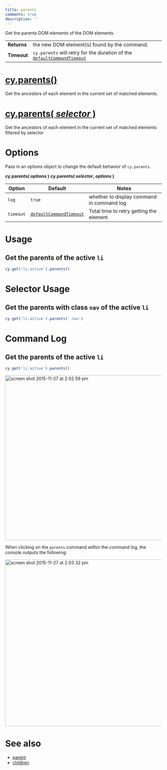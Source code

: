 ```yaml
---
title: parents
comments: true
description: ''
---
```


Get the parents DOM elements of the DOM elements.

| | |
|--- | --- |
| **Returns** | the new DOM element(s) found by the command. |
| **Timeout** | `cy.parents` will retry for the duration of the [`defaultCommandTimeout`](https://on.cypress.io/guides/configuration#timeouts) |

# [cy.parents()](#usage)

Get the ancestors of each element in the current set of matched elements.

# [cy.parents( *selector* )](#selector-usage)

Get the ancestors of each element in the current set of matched elements filtered by selector

# Options

Pass in an options object to change the default behavior of `cy.parents`.

**cy.parents( *options* )**
**cy.parents( *selector*, *options* )**

Option | Default | Notes
--- | --- | ---
`log` | `true` | whether to display command in command log
`timeout` | [`defaultCommandTimeout`](https://on.cypress.io/guides/configuration#timeouts) | Total time to retry getting the element

# Usage

## Get the parents of the active `li`

```javascript
cy.get('li.active').parents()
```

# Selector Usage

## Get the parents with class `nav` of the active `li`

```javascript
cy.get('li.active').parents('.nav')
```

# Command Log

## Get the parents of the active `li`

```javascript
cy.get('li.active').parents()
```

<img width="531" alt="screen shot 2015-11-27 at 2 02 59 pm" src="https://cloud.githubusercontent.com/assets/1271364/11447168/be286244-950f-11e5-82e8-9a2a6d1d08e8.png">

When clicking on the `parents` command within the command log, the console outputs the following:

<img width="537" alt="screen shot 2015-11-27 at 2 03 32 pm" src="https://cloud.githubusercontent.com/assets/1271364/11447171/c1ba5ef8-950f-11e5-9f2d-7fbd0b142649.png">

# See also

- [parent](https://on.cypress.io/api/parent)
- [children](https://on.cypress.io/api/children)
